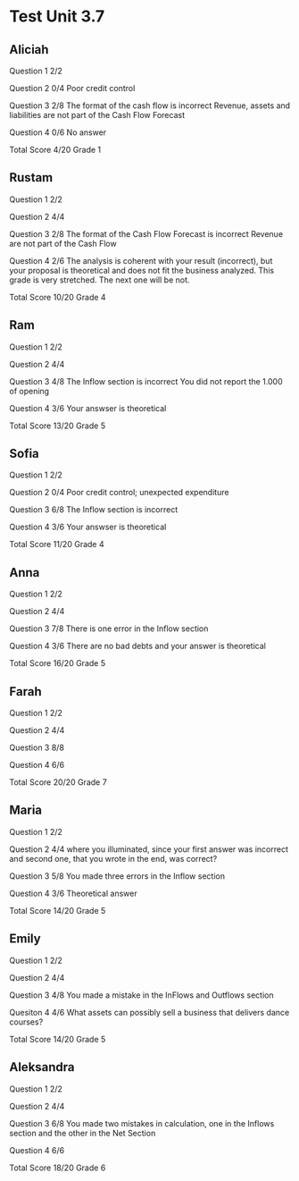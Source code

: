 # Test Unit 3.7

## Aliciah

Question 1      2/2

Question 2      0/4
                Poor credit control

Question 3      2/8
                The format of the cash flow is incorrect
                Revenue, assets and liabilities are not part
                of the Cash Flow Forecast

Question 4      0/6
                No answer

Total Score     4/20 Grade 1

## Rustam

Question 1      2/2

Question 2      4/4

Question 3      2/8
                The format of the Cash Flow Forecast is incorrect
                Revenue are not part of the Cash Flow

Question 4      2/6
                The analysis is coherent with your result (incorrect),
                but your proposal is theoretical and does not fit
                the business analyzed.
                This grade is very stretched. The next one will be not.

Total Score     10/20 Grade 4

## Ram

Question 1      2/2

Question 2      4/4

Question 3      4/8
                The Inflow section is incorrect
                You did not report the 1.000 of opening

Question 4      3/6
                Your answser is theoretical

Total Score     13/20 Grade 5

## Sofia

Question 1      2/2

Question 2      0/4
                Poor credit control; unexpected expenditure

Question 3      6/8
                The Inflow section is incorrect

Question 4      3/6
                Your answser is theoretical

Total Score     11/20 Grade 4
 
## Anna

Question 1      2/2

Question 2      4/4

Question 3      7/8
                There is one error in the Inflow section

Question 4      3/6
                There are no bad debts and your answer is theoretical

Total Score     16/20 Grade 5

## Farah

Question 1      2/2

Question 2      4/4

Question 3      8/8

Question 4      6/6

Total Score     20/20 Grade 7

## Maria

Question 1      2/2

Question 2      4/4
                where you illuminated, since your first answer was
                incorrect and second one, that you wrote in the end,
                was correct?

Question 3      5/8
                You made three errors in the Inflow section

Question 4      3/6
                Theoretical answer

Total Score     14/20 Grade 5

## Emily

Question 1      2/2

Question 2      4/4

Question 3      4/8
                You made a mistake in the InFlows and Outflows section

Quesiton 4      4/6
                What assets can possibly sell a business that delivers
                dance courses?

Total Score     14/20 Grade 5

## Aleksandra

Question 1      2/2

Question 2      4/4

Question 3      6/8
                You made two mistakes in calculation, one in the Inflows section
                and the other in the Net Section

Question 4      6/6

Total Score     18/20 Grade 6
